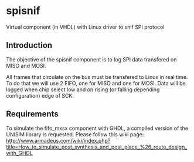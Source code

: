spisnif
=======

Virtual component (in VHDL) with Linux driver to snif SPI protocol

Introduction
------------

The objective of the spisnif component is to log SPI data transfered on MISO and
MOSI.

All frames that circulate on the bus must be transfered to Linux in real time.
To do that we will use 2 FIFO, one for MISO and one for MOSI.
Data will be logged when chip select low and on rising (or falling depending
configuration) edge of SCK.

Requirements
------------

To simulate the fifo_mxsx component with GHDL, a compiled version of the UNISIM library is requested. Please follow this wiki page: http://www.armadeus.com/wiki/index.php?title=How_to_simulate_post_synthesis_and_post_place_%26_route_design_with_GHDL
